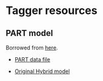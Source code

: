 # Tagger resources

## PART model

Borrowed from [here](https://github.com/rkansal47/HHbbVV/blob/682898a50cdc9cf0598bb8bb505692d44ed8b83f/src/HHbbVV/triton/triton_check.ipynb).

- [PART data file](https://github.com/colizz/weaver-core-dev/blob/7140323a1202b7cb12e68f75177a5066280e9dcb/weaver/data_new/incl/ak8_MD_vminclv2ParT_manual_fixwrap.yaml)

- [Original Hybrid model](https://github.com/colizz/weaver-core-dev/blob/7140323a1202b7cb12e68f75177a5066280e9dcb/weaver/networks/example_ParticleTransformerTagger_hybrid_outputWithHidNeurons.py)

